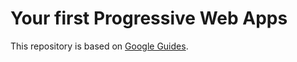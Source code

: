 # Your first Progressive Web Apps

This repository is based on [Google Guides](https://codelabs.developers.google.com/codelabs/your-first-pwapp).

